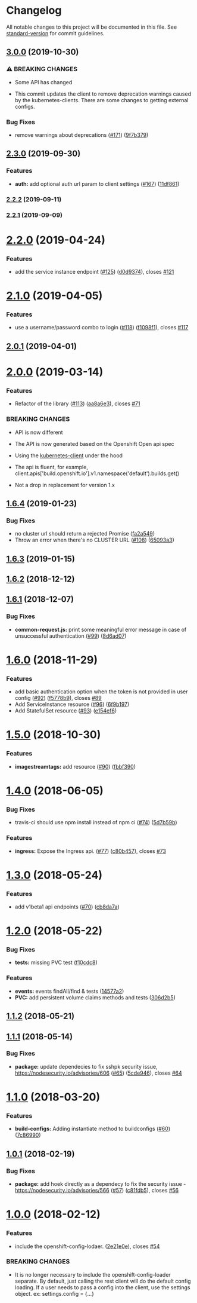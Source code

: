 # Changelog

All notable changes to this project will be documented in this file. See [standard-version](https://github.com/conventional-changelog/standard-version) for commit guidelines.

## [3.0.0](https://github.com/nodeshift/openshift-rest-client/compare/v2.3.0...v3.0.0) (2019-10-30)


### ⚠ BREAKING CHANGES

* Some API has changed

* This commit updates the client to remove deprecation warnings caused by the kubernetes-clients.  There are some changes to getting external configs.

### Bug Fixes

* remove warnings about deprecations ([#171](https://github.com/nodeshift/openshift-rest-client/issues/171)) ([9f7b379](https://github.com/nodeshift/openshift-rest-client/commit/9f7b379))

## [2.3.0](https://github.com/nodeshift/openshift-rest-client/compare/v2.2.2...v2.3.0) (2019-09-30)


### Features

* **auth:** add optional auth url param to client settings ([#167](https://github.com/nodeshift/openshift-rest-client/issues/167)) ([11df861](https://github.com/nodeshift/openshift-rest-client/commit/11df861))

### [2.2.2](https://github.com/nodeshift/openshift-rest-client/compare/v2.2.1...v2.2.2) (2019-09-11)

### [2.2.1](https://github.com/nodeshift/openshift-rest-client/compare/v2.2.0...v2.2.1) (2019-09-09)

# [2.2.0](https://github.com/nodeshift/openshift-rest-client/compare/v2.1.0...v2.2.0) (2019-04-24)


### Features

* add the service instance endpoint ([#125](https://github.com/nodeshift/openshift-rest-client/issues/125)) ([d0d9374](https://github.com/nodeshift/openshift-rest-client/commit/d0d9374)), closes [#121](https://github.com/nodeshift/openshift-rest-client/issues/121)



# [2.1.0](https://github.com/nodeshift/openshift-rest-client/compare/v2.0.1...v2.1.0) (2019-04-05)


### Features

* use a username/password combo to login ([#118](https://github.com/nodeshift/openshift-rest-client/issues/118)) ([f1098f1](https://github.com/nodeshift/openshift-rest-client/commit/f1098f1)), closes [#117](https://github.com/nodeshift/openshift-rest-client/issues/117)



## [2.0.1](https://github.com/nodeshift/openshift-rest-client/compare/v2.0.0...v2.0.1) (2019-04-01)



# [2.0.0](https://github.com/nodeshift/openshift-rest-client/compare/v1.6.4...v2.0.0) (2019-03-14)


### Features

* Refactor of the library ([#113](https://github.com/nodeshift/openshift-rest-client/issues/113)) ([aa8a6e3](https://github.com/nodeshift/openshift-rest-client/commit/aa8a6e3)), closes [#71](https://github.com/nodeshift/openshift-rest-client/issues/71)


### BREAKING CHANGES

* API is now different

* The API is now generated based on the Openshift Open api spec

* Using the [kubernetes-client](https://github.com/godaddy/kubernetes-client) under the hood

* The api is fluent, for example, client.apis['build.openshift.io'].v1.namespace('default').builds.get()

* Not a drop in replacement for version 1.x



<a name="1.6.4"></a>
## [1.6.4](https://github.com/nodeshift/openshift-rest-client/compare/v1.6.3...v1.6.4) (2019-01-23)


### Bug Fixes

* no cluster url should return a rejected Promise ([fa2a549](https://github.com/nodeshift/openshift-rest-client/commit/fa2a549))
* Throw an error when there's no CLUSTER URL ([#108](https://github.com/nodeshift/openshift-rest-client/issues/108)) ([65093a3](https://github.com/nodeshift/openshift-rest-client/commit/65093a3))



<a name="1.6.3"></a>
## [1.6.3](https://github.com/nodeshift/openshift-rest-client/compare/v1.6.2...v1.6.3) (2019-01-15)



<a name="1.6.2"></a>
## [1.6.2](https://github.com/nodeshift/openshift-rest-client/compare/v1.6.1...v1.6.2) (2018-12-12)



<a name="1.6.1"></a>
## [1.6.1](https://github.com/nodeshift/openshift-rest-client/compare/v1.6.0...v1.6.1) (2018-12-07)


### Bug Fixes

* **common-request.js:** print some meaningful error message in case of unsuccessful authentication ([#99](https://github.com/nodeshift/openshift-rest-client/issues/99)) ([8d6ad07](https://github.com/nodeshift/openshift-rest-client/commit/8d6ad07))



<a name="1.6.0"></a>
# [1.6.0](https://github.com/nodeshift/openshift-rest-client/compare/v1.5.0...v1.6.0) (2018-11-29)


### Features

* add basic authentication option when the token is not provided in user config  ([#92](https://github.com/nodeshift/openshift-rest-client/issues/92)) ([f5778b9](https://github.com/nodeshift/openshift-rest-client/commit/f5778b9)), closes [#89](https://github.com/nodeshift/openshift-rest-client/issues/89)
* Add ServiceInstance resource ([#96](https://github.com/nodeshift/openshift-rest-client/issues/96)) ([6f9b197](https://github.com/nodeshift/openshift-rest-client/commit/6f9b197))
* Add StatefulSet resource ([#93](https://github.com/nodeshift/openshift-rest-client/issues/93)) ([e154ef6](https://github.com/nodeshift/openshift-rest-client/commit/e154ef6))



<a name="1.5.0"></a>
# [1.5.0](https://github.com/nodeshift/openshift-rest-client/compare/v1.4.0...v1.5.0) (2018-10-30)


### Features

* **imagestreamtags:** add resource ([#90](https://github.com/nodeshift/openshift-rest-client/issues/90)) ([fbbf390](https://github.com/nodeshift/openshift-rest-client/commit/fbbf390))



<a name="1.4.0"></a>
# [1.4.0](https://github.com/nodeshift/openshift-rest-client/compare/v1.3.0...v1.4.0) (2018-06-05)


### Bug Fixes

* travis-ci should use npm install instead of npm ci ([#74](https://github.com/nodeshift/openshift-rest-client/issues/74)) ([5d7b59b](https://github.com/nodeshift/openshift-rest-client/commit/5d7b59b))


### Features

* **ingress:** Expose the Ingress api. ([#77](https://github.com/nodeshift/openshift-rest-client/issues/77)) ([c80b457](https://github.com/nodeshift/openshift-rest-client/commit/c80b457)), closes [#73](https://github.com/nodeshift/openshift-rest-client/issues/73)



<a name="1.3.0"></a>
# [1.3.0](https://github.com/nodeshift/openshift-rest-client/compare/v1.2.0...v1.3.0) (2018-05-24)


### Features

* add v1beta1 api endpoints ([#70](https://github.com/nodeshift/openshift-rest-client/issues/70)) ([cb8da7a](https://github.com/nodeshift/openshift-rest-client/commit/cb8da7a))



<a name="1.2.0"></a>
# [1.2.0](https://github.com/nodeshift/openshift-rest-client/compare/v1.1.2...v1.2.0) (2018-05-22)


### Bug Fixes

* **tests:** missing PVC test ([f10cdc8](https://github.com/nodeshift/openshift-rest-client/commit/f10cdc8))


### Features

* **events:** events findAll/find & tests ([14577a2](https://github.com/nodeshift/openshift-rest-client/commit/14577a2))
* **PVC:** add persistent volume claims methods and tests ([306d2b5](https://github.com/nodeshift/openshift-rest-client/commit/306d2b5))



<a name="1.1.2"></a>
## [1.1.2](https://github.com/nodeshift/openshift-rest-client/compare/v1.1.1...v1.1.2) (2018-05-21)



<a name="1.1.1"></a>
## [1.1.1](https://github.com/nodeshift/openshift-rest-client/compare/v1.1.0...v1.1.1) (2018-05-14)


### Bug Fixes

* **package:** update dependecies to fix sshpk security issue, https://nodesecurity.io/advisories/606 ([#65](https://github.com/nodeshift/openshift-rest-client/issues/65)) ([5cde946](https://github.com/nodeshift/openshift-rest-client/commit/5cde946)), closes [#64](https://github.com/nodeshift/openshift-rest-client/issues/64)



<a name="1.1.0"></a>
# [1.1.0](https://github.com/nodeshift/openshift-rest-client/compare/v1.0.1...v1.1.0) (2018-03-20)


### Features

* **build-configs:** Adding instantiate method to buildconfigs ([#60](https://github.com/nodeshift/openshift-rest-client/issues/60)) ([7c86990](https://github.com/nodeshift/openshift-rest-client/commit/7c86990))



<a name="1.0.1"></a>
## [1.0.1](https://github.com/nodeshift/openshift-rest-client/compare/v1.0.0...v1.0.1) (2018-02-19)


### Bug Fixes

* **package:** add hoek directly as a dependecy to fix the security issue - https://nodesecurity.io/advisories/566 ([#57](https://github.com/nodeshift/openshift-rest-client/issues/57)) ([c81fdb5](https://github.com/nodeshift/openshift-rest-client/commit/c81fdb5)), closes [#56](https://github.com/nodeshift/openshift-rest-client/issues/56)



<a name="1.0.0"></a>
# [1.0.0](https://github.com/nodeshift/openshift-rest-client/compare/v0.11.0...v1.0.0) (2018-02-12)


### Features

* include the openshift-config-lodaer. ([2e21e0e](https://github.com/nodeshift/openshift-rest-client/commit/2e21e0e)), closes [#54](https://github.com/nodeshift/openshift-rest-client/issues/54)


### BREAKING CHANGES

* It is no longer necessary to include the openshift-config-loader separate.  By default, just calling the rest client will do the default config loading.
If a user needs to pass a config into the client, use the settings object.  ex:  settings.config = {...}
